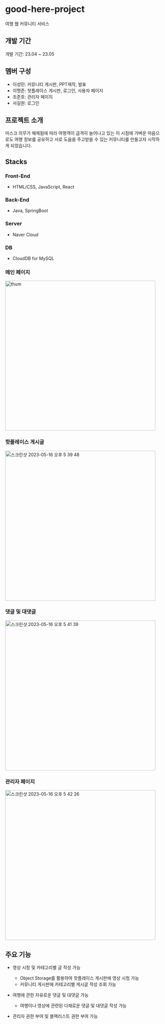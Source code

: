 # good-here-project

여행 웹 커뮤니티 서비스  

  
    
## 개발 기간

개발 기간: 23.04 ~ 23.05  

  

## 멤버 구성

- 이성민: 커뮤니티 게시판, PPT제작, 발표
- 이명준: 핫플레이스 게시판, 로그인, 사용자 페이지
- 조준호: 관리자 페이지
- 서길원: 로그인  

  

## 프로젝트 소개

마스크 의무가 해제됨에 따라 여행객이 급격히 늘어나고 있는 이 시점에
가벼운 마음으로도 여행 정보를 공유하고
서로 도움을 주고받을 수 있는 커뮤니티를 만들고자 시작하게 되었습니다.  


## Stacks

### Front-End

- HTML/CSS, JavaScript, React

### Back-End

- Java, SpringBoot

### Server

- Naver Cloud

### DB

- CloudDB for MySQL  


### 메인 페이지
<img width="480" alt="thum" src="https://github.com/good-here-Project/good-here-project/assets/111367394/4df38da0-f755-467f-ab6f-c64924d615d8">

### 핫플레이스 게시글
<img width="480" alt="스크린샷 2023-05-16 오후 5 39 48" src="https://github.com/good-here-Project/good-here-project/assets/111367394/b8a20b8e-7e4c-4f51-98e7-6d0a65b3ddf5">

### 댓글 및 대댓글
<img width="480" alt="스크린샷 2023-05-16 오후 5 41 39" src="https://github.com/good-here-Project/good-here-project/assets/111367394/7ad0db5a-1c2f-4cea-aa51-ff1e384c2ceb">

### 관리자 페이지
<img width="480" alt="스크린샷 2023-05-16 오후 5 42 26" src="https://github.com/good-here-Project/good-here-project/assets/111367394/b6e21860-6b7f-427b-8f88-f5c6c11b7652">




## 주요 기능
- 영상 시청 및 카테고리별 글 작성 가능
    - Object Storage를 활용하여 핫플레이스 게시판에 영상 시청 가능
    - 커뮤니티 게시판에 카테고리별 게시글 작성 조회 가능

- 여행에 관한 자유로운 댓글 및 대댓글 가능
    - 여행이나 영상에 관련된 다채로운 댓글 및 대댓글 작성 가능

- 관리자 권한 부여 및 블랙리스트 권한 부여 가능
